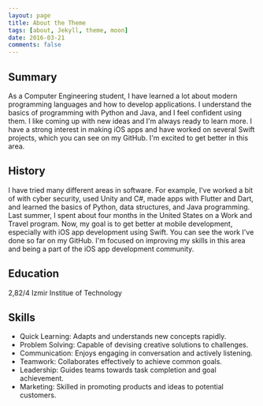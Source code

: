 ```yaml
---
layout: page
title: About the Theme
tags: [about, Jekyll, theme, moon]
date: 2016-03-21
comments: false
---
```

    
## Summary
As a Computer Engineering student, I have learned a lot about modern programming languages and how to develop applications. I understand the basics of programming with Python and Java, and I feel confident using them. I like coming up with new ideas and I'm always ready to learn more. I have a strong interest in making iOS apps and have worked on several Swift projects, which you can see on my GitHub. I'm excited to get better in this area.
## History
I have tried many different areas in software. For example, I've worked a bit of with cyber security, used Unity and C#, made apps with Flutter and Dart, and learned the basics of Python, data structures, and Java programming. Last summer, I spent about four months in the United States on a Work and Travel program. Now, my goal is to get better at mobile development, especially with iOS app development using Swift. You can see the work I've done so far on my GitHub. I'm focused on improving my skills in this area and being a part of the iOS app development community.
## Education
2,82/4 Izmir Institue of Technology
## Skills
* Quick Learning: Adapts and understands new concepts rapidly.
* Problem Solving: Capable of devising creative solutions to challenges.
* Communication: Enjoys engaging in conversation and actively listening.
* Teamwork: Collaborates effectively to achieve common goals.
* Leadership: Guides teams towards task completion and goal achievement.
* Marketing: Skilled in promoting products and ideas to potential customers.
